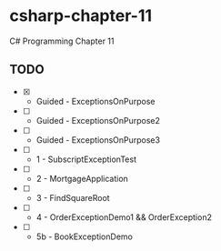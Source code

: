 # csharp-chapter-11
C# Programming Chapter 11

## TODO 
- [X] - Guided - ExceptionsOnPurpose
- [ ] - Guided - ExceptionsOnPurpose2
- [ ] - Guided - ExceptionsOnPurpose3
- [ ] - 1 - SubscriptExceptionTest
- [ ] - 2 - MortgageApplication
- [ ] - 3 - FindSquareRoot
- [ ] - 4 - OrderExceptionDemo1 && OrderException2
- [ ] - 5b - BookExceptionDemo